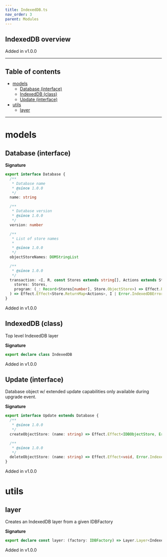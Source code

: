 ```yaml
---
title: IndexedDB.ts
nav_order: 3
parent: Modules
---
```


## IndexedDB overview

Added in v1.0.0

---

<h2 class="text-delta">Table of contents</h2>

- [models](#models)
  - [Database (interface)](#database-interface)
  - [IndexedDB (class)](#indexeddb-class)
  - [Update (interface)](#update-interface)
- [utils](#utils)
  - [layer](#layer)

---

# models

## Database (interface)

**Signature**

```ts
export interface Database {
  /**
   * Database name
   * @since 1.0.0
   */
  name: string

  /**
   * Database version
   * @since 1.0.0
   */
  version: number

  /**
   * List of store names
   *
   * @since 1.0.0
   */
  objectStoreNames: DOMStringList

  /**
   * @since 1.0.0
   */
  transaction: <I, R, const Stores extends string[], Actions extends Store.Action[]>(
    stores: Stores,
    program: (_: Record<Stores[number], Store.ObjectStore>) => Effect.Effect<Actions, I, R>
  ) => Effect.Effect<Store.ReturnMap<Actions>, I | Error.IndexedDBError, R | Scope.Scope>
}
```

Added in v1.0.0

## IndexedDB (class)

Top level IndexedDB layer

**Signature**

```ts
export declare class IndexedDB
```

Added in v1.0.0

## Update (interface)

Database object w/ extended update capabilities only available during upgrade event.

**Signature**

```ts
export interface Update extends Database {
  /**
   * @since 1.0.0
   */
  createObjectStore: (name: string) => Effect.Effect<IDBObjectStore, Error.IndexedDBError>

  /**
   * @since 1.0.0
   */
  deleteObjectStore: (name: string) => Effect.Effect<void, Error.IndexedDBError>
}
```

Added in v1.0.0

# utils

## layer

Creates an IndexedDB layer from a given IDBFactory

**Signature**

```ts
export declare const layer: (factory: IDBFactory) => Layer.Layer<IndexedDB, never, never>
```

Added in v1.0.0
